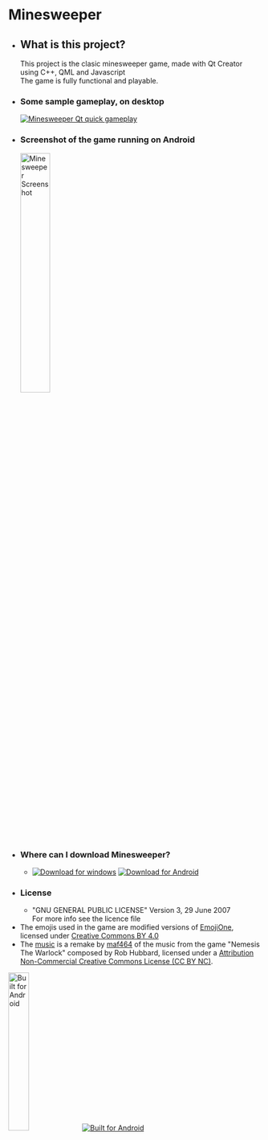 <h1>Minesweeper</h1>
<ul>
<li><h2>What is this project?</h2>
  This project is the clasic minesweeper game, made with Qt Creator
	<br>using C++, QML and Javascript
	<br>The game is fully functional and playable.
<li><h3>Some sample gameplay, on desktop</h3>
<a href="https://youtu.be/Im8neuUnxPI">
<img src="https://i.imgur.com/LIjDwdm.png" alt="Minesweeper Qt quick gameplay" /></a>
<li><h3>Screenshot of the game running on Android</h3>
<img src="https://i.imgur.com/fouKmXm.png" alt="Minesweeper Screenshot" width="35%" height="35%"/>
<li><h3>Where can I download Minesweeper?</h3>
<ul>
<li>
<a href="https://github.com/vamartid/Minesweeper/raw/master/_build-Releases/Minesweeper.exe">
<img src="http://imgur.com/rnaQsEl.png" alt="Download for windows"/></a>
<a href="https://github.com/vamartid/Minesweeper/raw/master/_build-Releases/minesweeper.apk">
<img src="http://imgur.com/V2bzoBB.png" alt="Download for Android"/></a>
</li>
</ul>
<li><h3>License</h3>
<ul>
	<li>"GNU GENERAL PUBLIC LICENSE" Version 3, 29 June 2007
	<br>   For more info see the licence file
</ul>
<li>The emojis used in the game are modified versions of <a href="http://emojione.com/">EmojiOne</a>, licensed under <a href="https://creativecommons.org/licenses/by/4.0/">Creative Commons BY 4.0</a>
<li>The <a href="https://www.youtube.com/watch?v=1-BmRDGXPZA">music</a> is a remake by <a href="http://www.maf464.com/">maf464</a> of the music from the game "Nemesis The Warlock" composed by Rob Hubbard, licensed under a <a href="https://creativecommons.org/licenses/by-nc/3.0">Attribution Non-Commercial Creative Commons License (CC BY NC)</a>.
</ul>

<a href="http://forthebadge.com">
<img src="http://forthebadge.com/images/badges/built-for-android.svg" alt="Built for Android" width="28.4%" height="28.4%"/></a>
<a href="http://forthebadge.com">
<img src="http://forthebadge.com/images/badges/gluten-free.svg" alt="Built for Android"/></a>
